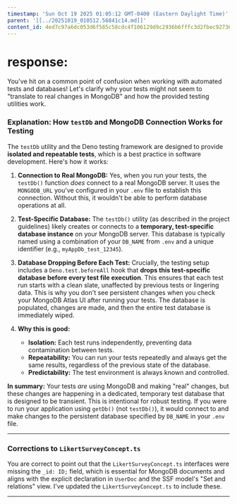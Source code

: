```yaml
---
timestamp: 'Sun Oct 19 2025 01:05:12 GMT-0400 (Eastern Daylight Time)'
parent: '[[../20251019_010512.56841c14.md]]'
content_id: 4ed7c97a6dc053d6f585c58cdc4f106129d9c2936b6fffc3d2fbec927367939d
---
```


# response:

You've hit on a common point of confusion when working with automated tests and databases! Let's clarify why your tests might not seem to "translate to real changes in MongoDB" and how the provided testing utilities work.

### Explanation: How `testDb` and MongoDB Connection Works for Testing

The `testDb` utility and the Deno testing framework are designed to provide **isolated and repeatable tests**, which is a best practice in software development. Here's how it works:

1. **Connection to Real MongoDB:** Yes, when you run your tests, the `testDb()` function *does* connect to a real MongoDB server. It uses the `MONGODB_URL` you've configured in your `.env` file to establish this connection. Without this, it wouldn't be able to perform database operations at all.

2. **Test-Specific Database:** The `testDb()` utility (as described in the project guidelines) likely creates or connects to a **temporary, test-specific database instance** on your MongoDB server. This database is typically named using a combination of your `DB_NAME` from `.env` and a unique identifier (e.g., `myAppDb_test_12345`).

3. **Database Dropping Before Each Test:** Crucially, the testing setup includes a `Deno.test.beforeAll` hook that **drops this test-specific database before every test file execution**. This ensures that each test run starts with a clean slate, unaffected by previous tests or lingering data. This is why you don't see persistent changes when you check your MongoDB Atlas UI after running your tests. The database is populated, changes are made, and then the entire test database is immediately wiped.

4. **Why this is good:**
   * **Isolation:** Each test runs independently, preventing data contamination between tests.
   * **Repeatability:** You can run your tests repeatedly and always get the same results, regardless of the previous state of the database.
   * **Predictability:** The test environment is always known and controlled.

**In summary:** Your tests *are* using MongoDB and making "real" changes, but these changes are happening in a dedicated, temporary test database that is designed to be transient. This is intentional for robust testing. If you were to run your application using `getDb()` (not `testDb()`), it would connect to and make changes to the persistent database specified by `DB_NAME` in your `.env` file.

***

### Corrections to `LikertSurveyConcept.ts`

You are correct to point out that the `LikertSurveyConcept.ts` interfaces were missing the `_id: ID;` field, which is essential for MongoDB documents and aligns with the explicit declaration in `UserDoc` and the SSF model's "Set and relations" view. I've updated the `LikertSurveyConcept.ts` to include these.

***
